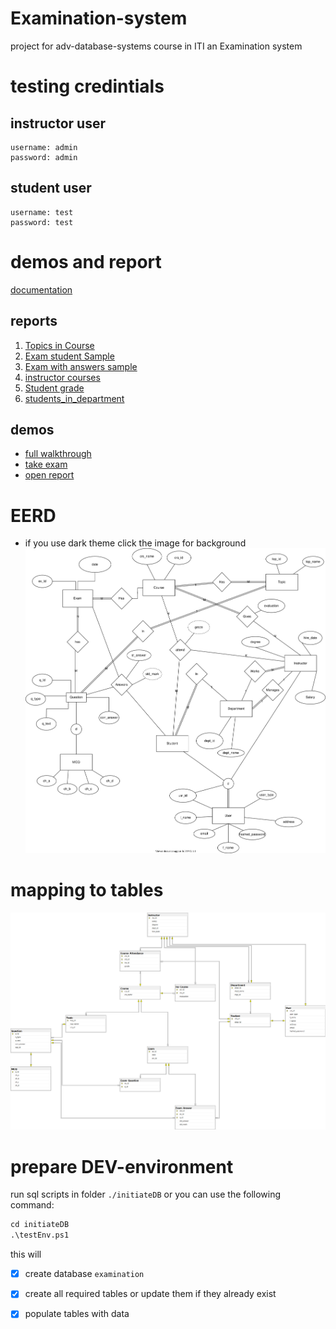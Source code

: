 # Examination-system
project for adv-database-systems course in ITI
an Examination system

# testing credintials

## instructor user
```
username: admin
password: admin
```

## student user
```
username: test
password: test
```








# demos and report 
[documentation](./Database/documentation)
## reports 
1. [Topics in Course](./Database/documentation/view%20Topics%20in%20Course%20Sample.pdf)
2. [Exam student Sample](./Database/documentation/view%20Exam%20student%20Sample%20_html.pdf)
3. [Exam with answers sample](./Database/documentation/view%20Exam%20with%20answers%20sample.pdf)
4. [instructor courses](./Database/documentation/view%20instructor%20courses.pdf)
5. [Student grade](./Database/documentation/view%20Student%20grade.pdf)
6. [students_in_department](./Database/documentation/view%20students_in_department.pdf)

## demos
- [full walkthrough](./Demo.mp4)
- [take exam](./Database/documentation/take_exam.webm)
- [open report](./Database/documentation/newUI_ExamAnser.webm)


# EERD 
* if you use dark theme click the image for background
![ERD](Database/Design/ERD.drawio.svg)

# mapping to tables

![diagram](Database/Initiate%20Database/diagram.png)


# prepare DEV-environment
run sql scripts in folder `./initiateDB`
or you can use the following command:
```ps
cd initiateDB
.\testEnv.ps1
```
this will 
- [x] create database `examination`
- [x] create all required tables or update them if they already exist
- [x] populate tables with data 



